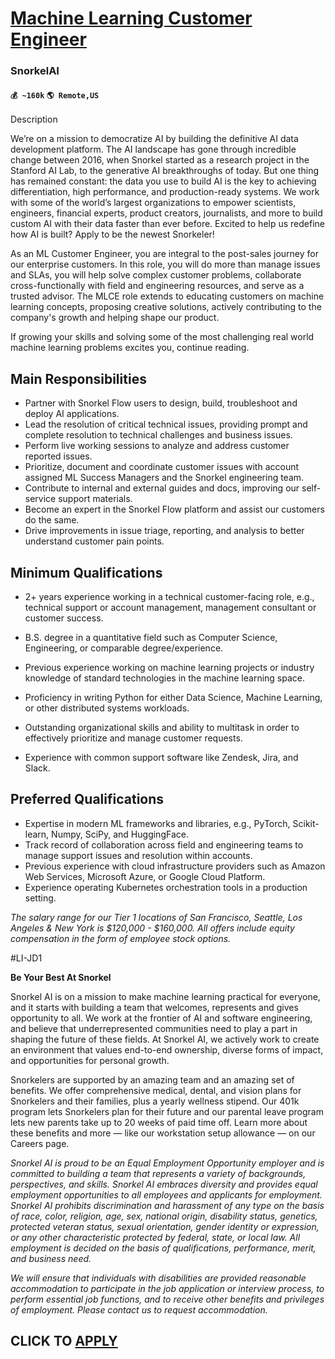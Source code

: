 # [Machine Learning Customer Engineer](https://www.remotewlb.com/apply/machine-learning-customer-engineer)  
### SnorkelAI  
#### `💰 ~160k` `🌎 Remote,US`  

Description

We’re on a mission to democratize AI by building the definitive AI data development platform. The AI landscape has gone through incredible change between 2016, when Snorkel started as a research project in the Stanford AI Lab, to the generative AI breakthroughs of today. But one thing has remained constant: the data you use to build AI is the key to achieving differentiation, high performance, and production-ready systems. We work with some of the world’s largest organizations to empower scientists, engineers, financial experts, product creators, journalists, and more to build custom AI with their data faster than ever before. Excited to help us redefine how AI is built? Apply to be the newest Snorkeler!

As an ML Customer Engineer, you are integral to the post-sales journey for our enterprise customers. In this role, you will do more than manage issues and SLAs, you will help solve complex customer problems, collaborate cross-functionally with field and engineering resources, and serve as a trusted advisor. The MLCE role extends to educating customers on machine learning concepts, proposing creative solutions, actively contributing to the company's growth and helping shape our product.

If growing your skills and solving some of the most challenging real world machine learning problems excites you, continue reading.

##  **Main Responsibilities**

  * Partner with Snorkel Flow users to design, build, troubleshoot and deploy AI applications.
  * Lead the resolution of critical technical issues, providing prompt and complete resolution to technical challenges and business issues.
  * Perform live working sessions to analyze and address customer reported issues.
  * Prioritize, document and coordinate customer issues with account assigned ML Success Managers and the Snorkel engineering team.
  * Contribute to internal and external guides and docs, improving our self-service support materials.
  * Become an expert in the Snorkel Flow platform and assist our customers do the same.
  * Drive improvements in issue triage, reporting, and analysis to better understand customer pain points.

##  **Minimum Qualifications**

  * 2+ years experience working in a technical customer-facing role, e.g., technical support or account management, management consultant or customer success.
  * B.S. degree in a quantitative field such as Computer Science, Engineering, or comparable degree/experience.
  * Previous experience working on machine learning projects or industry knowledge of standard technologies in the machine learning space.
  * Proficiency in writing Python for either Data Science, Machine Learning, or other distributed systems workloads.
  * Outstanding organizational skills and ability to multitask in order to effectively prioritize and manage customer requests.

  * Experience with common support software like Zendesk, Jira, and Slack.

##  **Preferred Qualifications**

  * Expertise in modern ML frameworks and libraries, e.g., PyTorch, Scikit-learn, Numpy, SciPy, and HuggingFace.
  * Track record of collaboration across field and engineering teams to manage support issues and resolution within accounts.
  * Previous experience with cloud infrastructure providers such as Amazon Web Services, Microsoft Azure, or Google Cloud Platform.
  * Experience operating Kubernetes orchestration tools in a production setting.

 _The salary range for our Tier 1 locations of San Francisco, Seattle, Los Angeles & New York is $120,000 - $160,000. All offers include equity compensation in the form of employee stock options._

#LI-JD1

**Be Your Best At Snorkel**

Snorkel AI is on a mission to make machine learning practical for everyone, and it starts with building a team that welcomes, represents and gives opportunity to all. We work at the frontier of AI and software engineering, and believe that underrepresented communities need to play a part in shaping the future of these fields. At Snorkel AI, we actively work to create an environment that values end-to-end ownership, diverse forms of impact, and opportunities for personal growth.

Snorkelers are supported by an amazing team and an amazing set of benefits. We offer comprehensive medical, dental, and vision plans for Snorkelers and their families, plus a yearly wellness stipend. Our 401k program lets Snorkelers plan for their future and our parental leave program lets new parents take up to 20 weeks of paid time off. Learn more about these benefits and more — like our workstation setup allowance — on our Careers page.

_Snorkel AI is proud to be an Equal Employment Opportunity employer and is committed to building a team that represents a variety of backgrounds, perspectives, and skills. Snorkel AI embraces diversity and provides equal employment opportunities to all employees and applicants for employment. Snorkel AI prohibits discrimination and harassment of any type on the basis of race, color, religion, age, sex, national origin, disability status, genetics, protected veteran status, sexual orientation, gender identity or expression, or any other characteristic protected by federal, state, or local law. All employment is decided on the basis of qualifications, performance, merit, and business need._

_We will ensure that individuals with disabilities are provided reasonable accommodation to participate in the job application or interview process, to perform essential job functions, and to receive other benefits and privileges of employment. Please contact us to request accommodation._

  
## CLICK TO [APPLY](https://www.remotewlb.com/apply/machine-learning-customer-engineer)

